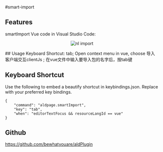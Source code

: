 #smart-import

## Features

smartImport Vue code in Visual Studio Code:

<p align="center">
  <img alt="nl import" src="https://github.com/bewhatyouare/aldPlugin/blob/master/working.gif">
</p>
## Usage
Keyboard Shortcut: tab;
Open context menu in vue, choose 导入客户端交互clientJs ;
在vue文件中输入要导入包的名字后，按tab键

## Keyboard Shortcut
Use the following to embed a beautify shortcut in keybindings.json. Replace with your preferred key bindings.

    {
        "command": "aldpage.smartImport",
        "key": "tab",
        "when": "editorTextFocus && resourceLangId == vue"
    }



## Github
https://github.com/bewhatyouare/aldPlugin
